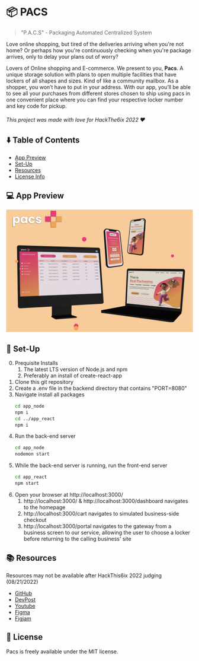 # 📦 PACS

> "P.A.C.S" - Packaging Automated Centralized System

Love online shopping, but tired of the deliveries arriving when you're not home? Or perhaps how you're continuously checking when you're package arrives, only to delay your plans out of worry? 

Lovers of Online shopping and E-commerce. We present to you, **Pacs**. A unique storage solution with plans to open multiple facilities that have lockers of all shapes and sizes. Kind of like a community mailbox. As a shopper, you won’t have to put in your address. With our app, you’ll be able to see all your purchases from different stores chosen to ship using pacs in one convenient place where you can find your respective locker number and key code for pickup.

###### This project was made with love for HackThe6ix 2022 ❤️

## ⬇️ Table of Contents

* [App Preview](#--app-preview)
* [Set-Up](#-set-up)
* [Resources](#-resources)
* [License Info](#-license)

## 💻  App Preview

<img src="readme_resources/pacs-demo.png" alt="Screenshot of Pacs" title="Screenshot of Pacs" width="600"/>

## 🔨 Set-Up

0. Prequisite Installs
    1. The latest LTS version of Node.js and npm
    2. Preferably an install of create-react-app
1. Clone this git repository
2. Create a .env file in the backend directory that contains "PORT=8080"
3. Navigate install all packages
    ```sh
    cd app_node
    npm i
    cd ../app_react
    npm i
    ```
4. Run the back-end server
    ```sh
    cd app_node
    nodemon start
    ```
5. While the back-end server is running, run the front-end server
    ```bash
    cd app_react
    npm start
    ```
6. Open your browser at http://localhost:3000/
    1. http://localhost:3000/ & http://localhost:3000/dashboard navigates to the homepage
    2. http://localhost:3000/cart navigates to simulated business-side checkout
    3. http://localhost:3000/portal navigates to the gateway from a business screen to our service, allowing the user to choose a locker before returning to the calling business' site

## 📚 Resources

Resources may not be available after HackThis6ix 2022 judging (08/21/2022)
* [GitHub](https://github.com/rithik-c/pacs) 
* [DevPost](https://devpost.com/software/project-pacs) 
* [Youtube](https://youtu.be/6NveoM4sxoo) 
* [Figma](https://www.figma.com/file/rbBWEaPeFodavsq87He1kv/Pacs?node-id=0%3A1)
* [Figjam](https://www.figma.com/file/53VWmI5ujlbq622F0f6M6w/Pacs?node-id=0%3A1)

## 📄 License

Pacs is freely available under the MIT license.
